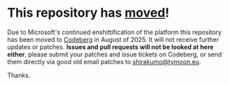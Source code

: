 # This repository has [moved](https://shirakumo.org/projects/markless)!
Due to Microsoft's continued enshittification of the platform this repository has been moved to [Codeberg](https://shirakumo.org/projects/markless) in August of 2025. It will not receive further updates or patches. **Issues and pull requests will not be looked at here either**, please submit your patches and issue tickets on Codeberg, or send them directly via good old email patches to [shirakumo@tymoon.eu](mailto:shirakumo@tymoon.eu).

Thanks.